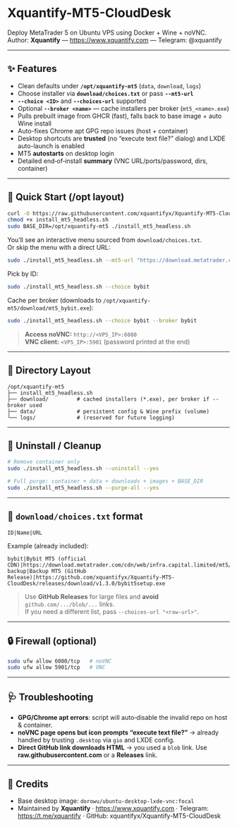 # Xquantify-MT5-CloudDesk

Deploy MetaTrader 5 on Ubuntu VPS using Docker + Wine + noVNC.  
Author: **Xquantify** — https://www.xquantify.com — Telegram: @xquantify

---

## ✨ Features
- Clean defaults under **`/opt/xquantify-mt5`** (`data`, `download`, `logs`)
- Choose installer via **`download/choices.txt`** or pass **`--mt5-url`**
- **`--choice <ID>`** and **`--choices-url`** supported
- Optional **`--broker <name>`** — cache installers per broker (`mt5_<name>.exe`)
- Pulls prebuilt image from GHCR (fast), falls back to base image + auto Wine install
- Auto-fixes Chrome apt GPG repo issues (host + container)
- Desktop shortcuts are **trusted** (no “execute text file?” dialog) and LXDE auto-launch is enabled
- MT5 **autostarts** on desktop login
- Detailed end‑of‑install **summary** (VNC URL/ports/password, dirs, container)

---

## 🚀 Quick Start (/opt layout)
```bash
curl -O https://raw.githubusercontent.com/xquantifyx/Xquantify-MT5-CloudDesk/main/install_mt5_headless.sh
chmod +x install_mt5_headless.sh
sudo BASE_DIR=/opt/xquantify-mt5 ./install_mt5_headless.sh
```

You’ll see an interactive menu sourced from `download/choices.txt`.  
Or skip the menu with a direct URL:

```bash
sudo ./install_mt5_headless.sh --mt5-url "https://download.metatrader.com/cdn/web/infra.capital.limited/mt5/bybit5setup.exe"
```

Pick by ID:
```bash
sudo ./install_mt5_headless.sh --choice bybit
```

Cache per broker (downloads to `/opt/xquantify-mt5/download/mt5_bybit.exe`):
```bash
sudo ./install_mt5_headless.sh --choice bybit --broker bybit
```

> **Access noVNC:** `http://<VPS_IP>:6080`  
> **VNC client:** `<VPS_IP>:5901` (password printed at the end)

---

## 📁 Directory Layout
```
/opt/xquantify-mt5
├── install_mt5_headless.sh
├── download/         # cached installers (*.exe), per broker if --broker used
├── data/             # persistent config & Wine prefix (volume)
└── logs/             # (reserved for future logging)
```

---

## 🧰 Uninstall / Cleanup
```bash
# Remove container only
sudo ./install_mt5_headless.sh --uninstall --yes

# Full purge: container + data + downloads + images + BASE_DIR
sudo ./install_mt5_headless.sh --purge-all --yes
```

---

## 🧩 `download/choices.txt` format
```
ID|Name|URL
```
Example (already included):
```
bybit|Bybit MT5 (official CDN)|https://download.metatrader.com/cdn/web/infra.capital.limited/mt5/bybit5setup.exe
backup|Backup MT5 (GitHub Release)|https://github.com/xquantifyx/Xquantify-MT5-CloudDesk/releases/download/v1.3.0/bybit5setup.exe
```
> Use **GitHub Releases** for large files and **avoid** `github.com/.../blob/...` links.  
> If you need a different list, pass `--choices-url "<raw-url>"`.

---

## 🔒 Firewall (optional)
```bash
sudo ufw allow 6080/tcp   # noVNC
sudo ufw allow 5901/tcp   # VNC
```

---

## 🩺 Troubleshooting
- **GPG/Chrome apt errors**: script will auto‑disable the invalid repo on host & container.
- **noVNC page opens but icon prompts “execute text file?”** → already handled by trusting `.desktop` via `gio` and LXDE config.
- **Direct GitHub link downloads HTML** → you used a `blob` link. Use **raw.githubusercontent.com** or a **Releases** link.

---

## 🙌 Credits
- Base desktop image: `dorowu/ubuntu-desktop-lxde-vnc:focal`
- Maintained by **Xquantify** · https://www.xquantify.com · Telegram: https://t.me/xquantify · GitHub: xquantifyx/Xquantify-MT5-CloudDesk
